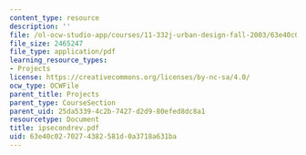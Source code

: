 ```yaml
---
content_type: resource
description: ''
file: /ol-ocw-studio-app/courses/11-332j-urban-design-fall-2003/63e40c0270274382581d0a3718a631ba_ipsecondrev.pdf
file_size: 2465247
file_type: application/pdf
learning_resource_types:
- Projects
license: https://creativecommons.org/licenses/by-nc-sa/4.0/
ocw_type: OCWFile
parent_title: Projects
parent_type: CourseSection
parent_uid: 25da5339-4c2b-7427-d2d9-80efed8dc8a1
resourcetype: Document
title: ipsecondrev.pdf
uid: 63e40c02-7027-4382-581d-0a3718a631ba
---
```

